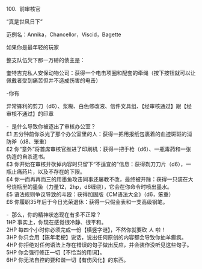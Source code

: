 100.  前审核官  
  
“真是世风日下”  
  
范例名：Annika，Chancellor，Viscid，Bagette  
  
如果你是最年轻的玩家  
  
整支队伍欠下那一万磅的债主是：  
  
奎特吉克私人安保动物公司：获得一个电击项圈和配套的牵绳（按下按钮就可以让佩戴者受到痛苦但并不造成伤害的电击）  
  
\-你有  
  
异常锋利的剪刀（d6）、浆糊、白色修改液、信件文具组、【经审核通过】跟【经审核不通过】的印章  
  
\-  是什么导致你被逐出了审核办公室？  
£1 五分钟前你杀光了那个办公室里的人：获得一把用报纸包裹着的血迹斑斑的消防斧（d8、笨重）  
£2 你“意外”将首席审核官推进了印刷机：获得一把手枪（d6）、一瓶毒药和一张伪造的自杀遗书。  
£3 你开始在审核并砍掉内容时只留下“不适宜的”信息：获得剃刀刀片（d6），一瓶止痛药片，以及不存在的下限。  
£4 你一而再再而三的用墨鱼攻击同事还屡教不改，最终被开除：获得一只装在大号烧瓶里的墨鱼（力量12，2hp，d6缠绕），它会在你命令时喷出墨水。  
£5 语法规则争议导致的斗殴：获得加固版《CM语法大全》（d6，笨重）  
£6 你履职35年后于今日光荣退休：获得一只假金表和一支高级钢笔。  
  
\-  那么，你的精神状态现在有多不正常？  
1HP 事实上，你现在感觉很冷静、很平和。  
2HP 每四个小时你必须完成一份【横竖字谜】，不然你就要砍 人 啦！  
3HP 你只会用【陈年老梗】说话，说出任何原创的内容都会导致你抽羊癫疯。  
4HP 你拒绝对任何语法上存在错误的句子做出反应，并会装作没听见这些句子。  
5HP 你会强行修正一切【不恰当的用词】。  
6HP 你无法自控的要和谐一切【有伤风化】的东西。